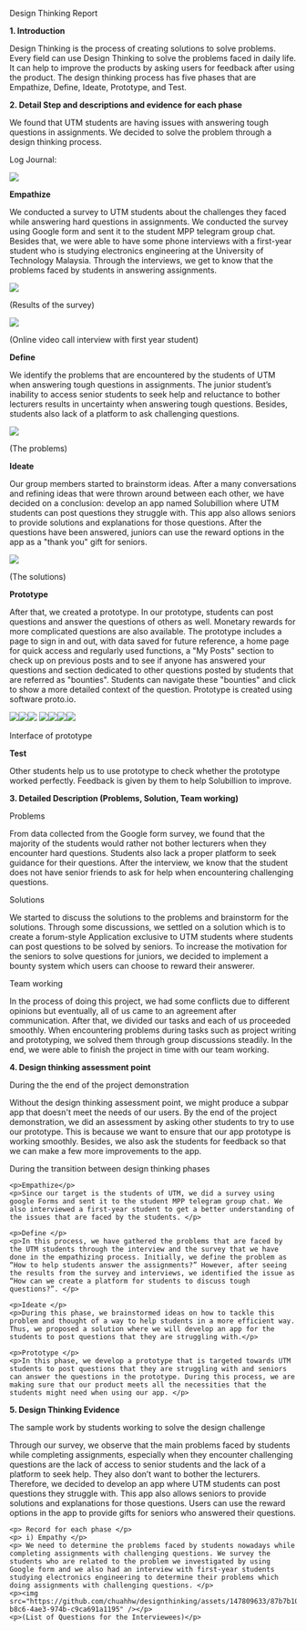Design Thinking Report
<p>
	<b> 1. Introduction</b>
	<p>
		Design Thinking is the process of creating solutions to solve problems. Every field can use Design Thinking to solve the problems faced in daily life. It 		can help to improve the products by asking users for feedback after using the product. The design thinking process has five phases that are Empathize, 			Define, Ideate, Prototype, and Test.
	</p>
</p>
<p>
	<b>2. Detail Step and descriptions and evidence for each phase</b>
	<p>We found that UTM students are having issues with answering tough questions in assignments. We decided to solve the problem through a design thinking process.</p>
	<p>Log Journal:</p>
	<p><img src="https://github.com/chuahhw/designthinking/assets/147809633/98e87c97-68d0-4f7b-a89f-87cdcb8a4585" /></p>
</p>
<p>
	<b>Empathize</b>
	<p>
		We conducted a survey to UTM students about the challenges they faced while answering hard questions in assignments. We conducted the survey using Google 		form and sent it to the student MPP telegram group chat. Besides that, we were able to have some phone interviews with a first-year student who is studying 		electronics engineering at the University of Technology Malaysia. Through the interviews, we get to know that the problems faced by students in answering 		assignments.
	</p>
	<p><img src="https://github.com/chuahhw/designthinking/assets/147809633/e723e9aa-af84-4b88-8d41-41dfc1b70ab5" /></p>
 	<p>(Results of the survey)</p>
  	<p><img src="https://github.com/chuahhw/designthinking/assets/147809633/ea0dcf69-b920-43ad-a164-afc65b4ddc06"></p>
   	<p>(Online video call interview with first year student)</p>
</p>
<p>
	<p><b>Define</b></p>
	<p>
		We identify the problems that are encountered by the students of UTM when answering tough questions in assignments. The junior student’s inability to access 		senior students to seek help and reluctance to bother lecturers results in uncertainty when answering tough questions. Besides, students also lack of a
 		platform to ask challenging questions.
	</p>
 	<p><img src="https://github.com/chuahhw/designthinking/assets/147809633/1dbf37c8-af2c-406f-96cd-5cebc2b787ad"</p>
	<p>(The problems)</p>
 </p>
 <p>
	 <p><b>Ideate</b></p>
	<p>Our group members started to brainstorm ideas. After a many conversations and refining ideas that were thrown around between each other, we have decided on a 	conclusion: develop an app named Solubillion where UTM students can post questions they struggle with. This app also allows seniors to provide solutions and 		explanations for those questions. After the questions have been answered, juniors can use the reward options in the app as a "thank you" gift for seniors. </p>
 	<img src="https://github.com/chuahhw/designthinking/assets/147809633/363e05f2-2cb2-482e-a059-bc434f2d31ef" />
  	<p> (The solutions)</p>
 </p>
 <p>
	 <p><b>Prototype</b></p>
	<p></p>After that, we created a prototype. In our prototype, students can post questions and answer the questions of others as well. Monetary rewards for more complicated questions are also available. The prototype includes a page to sign in and out, with data saved for future reference, a home page for quick access and regularly used functions, a "My Posts" section to check up on previous posts and to see if anyone has answered your questions and section dedicated to other questions posted by students that are referred as "bounties". Students can navigate these "bounties" and click to show a more detailed context of the question. Prototype is created using software proto.io.</p>
 	<p><img src="https://github.com/chuahhw/designthinking/assets/147809633/85484a23-a35e-4483-b250-f5646b5d9a3f" /><img src="https://github.com/chuahhw/designthinking/assets/147809633/eb5566c3-3dbf-4085-8a1d-5bb7b2789c66" /><img src="https://github.com/chuahhw/designthinking/assets/147809633/92163196-9be7-452f-8c6e-fb3e12c1c2bd"/> <img src="https://github.com/chuahhw/designthinking/assets/147809633/d6693198-132f-41d0-9018-5357e3012d1e" /><img src="https://github.com/chuahhw/designthinking/assets/147809633/825356f4-1baa-447c-ad34-72f5d9f65439" /><img src="https://github.com/chuahhw/designthinking/assets/147809633/b536111a-3261-4c2f-8f0a-1fb347663a94" /><img src="https://github.com/chuahhw/designthinking/assets/147809633/0ae4bdb3-1594-4ebe-8526-25f364adc4c8" /> </p>
  	<p>Interface of prototype</p>
 </p>
 <p>
	 <p><b>Test</b></p>
	 <p>Other students help us to use prototype to check whether the prototype worked perfectly. Feedback is given by them to help Solubillion to improve.</p>
</p>
<p>
	<p><b>3. Detailed Description (Problems, Solution, Team working)</b></p>
	<p>Problems</p>
	<p>From data collected from the Google form survey, we found that the majority of the students would rather not bother lecturers when they encounter hard questions. Students also lack a proper platform to seek guidance for their questions. After the interview, we know that the student does not have senior friends to ask for help when encountering challenging questions.</p>
	<p>Solutions</p>
	<p>We started to discuss the solutions to the problems and brainstorm for the solutions. Through some discussions, we settled on a solution which is to create a forum-style Application exclusive to UTM students where students can post questions to be solved by seniors. To increase the motivation for the seniors to solve questions for juniors, we decided to implement a bounty system which users can choose to reward their answerer.</p>
	<p>Team working</p>
	<p>In the process of doing this project, we had some conflicts due to different opinions but eventually, all of us came to an agreement after communication. After that, we divided our tasks and each of us proceeded smoothly. When encountering problems during tasks such as project writing and prototyping, we solved them through group discussions steadily. In the end, we were able to finish the project in time with our team working.</p>
</p>
<p>
	<p><b>4. Design thinking assessment point </b></p>
	<p> During the the end of the project demonstration</p>
	<p>Without the design thinking assessment point, we might produce a subpar app that doesn't meet the needs of our users. By the end of the project demonstration, we did an assessment by asking other students to try to use our prototype. This is because we want to ensure that our app prototype is working smoothly. Besides, we also ask the students for feedback so that we can make a few more improvements to the app. </p>
	<p> During the transition between design thinking phases</p>
 
	<p>Empathize</p>
	<p>Since our target is the students of UTM, we did a survey using google Forms and sent it to the student MPP telegram group chat. We also interviewed a first-year student to get a better understanding of the issues that are faced by the students. </p>

	<p>Define </p>
	<p>In this process, we have gathered the problems that are faced by the UTM students through the interview and the survey that we have done in the empathizing process. Initially, we define the problem as “How to help students answer the assignments?” However, after seeing the results from the survey and interviews, we identified the issue as “How can we create a platform for students to discuss tough questions?”. </p>

	<p>Ideate </p>
	<p>During this phase, we brainstormed ideas on how to tackle this problem and thought of a way to help students in a more efficient way. Thus, we proposed a solution where we will develop an app for the students to post questions that they are struggling with.</p>

	<p>Prototype </p>
	<p>In this phase, we develop a prototype that is targeted towards UTM students to post questions that they are struggling with and seniors can answer the questions in the prototype. During this process, we are making sure that our product meets all the necessities that the students might need when using our app. </p>
</p>
<p>
	<p><b>5. Design Thinking Evidence</b></p>
	<p>The sample work by students working to solve the design challenge</p>
	<p>Through our survey, we observe that the main problems faced by students while completing assignments, especially when they encounter challenging questions are the lack of access to senior students and the lack of a platform to seek help. They also don’t want to bother the lecturers. Therefore, we decided to develop an app where UTM students can post questions they struggle with. This app also allows seniors to provide solutions and explanations for those questions. Users can use the reward options in the app to provide gifts for seniors who answered their questions.</p>

	<p> Record for each phase </p>
	<p> i) Empathy </p>
	<p> We need to determine the problems faced by students nowadays while completing assignments with challenging questions. We survey the students who are related to the problem we investigated by using Google form and we also had an interview with first-year students studying electronics engineering to determine their problems which doing assignments with challenging questions. </p>
 	<p><img src="https://github.com/chuahhw/designthinking/assets/147809633/87b7b105-b8c6-4ae3-974b-c9ca691a1195" /></p>
	<p>(List of Questions for the Interviewees)</p>
 



